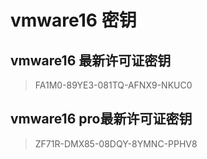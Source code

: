 #  vmware16 密钥

## vmware16 最新许可证密钥
> FA1M0-89YE3-081TQ-AFNX9-NKUC0

## vmware16 pro最新许可证密钥
> ZF71R-DMX85-08DQY-8YMNC-PPHV8 